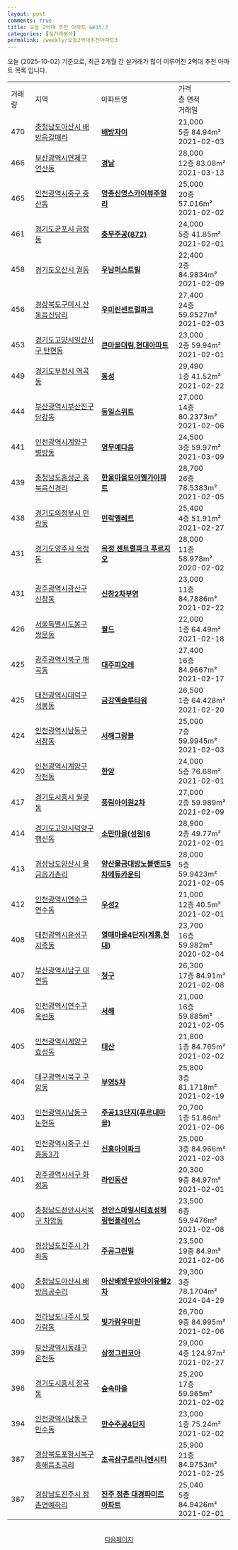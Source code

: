 ```yaml
---
layout: post
comments: true
title: 오늘 2억대 추천 아파트 &#35;3
categories: [실거래분석]
permalink: /weekly/오늘2억대추천아파트3
---
```


오늘 (2025-10-02) 기준으로, 최근 2개월 간 실거래가 많이 이루어진 2억대 추천 아파트 목록 입니다.

<table class="sortable">
  <tr>
    <td>거래량</td>
    <td>지역</td>
    <td>아파트명</td>
    <td>가격<br>층 면적<br>거래일</td>
  </tr>

  <tr class="item">
    <td>470</td>
    <td><a href="/apt/충청남도아산시배방읍갈매리">충청남도아산시 배방읍갈매리</a></td>
    <td style="font-weight: bold;"><a href="/apt/충청남도아산시배방읍갈매리배방자이">배방자이</a></td>
    <td>21,000<br>5층  84.94m²<br>2021-02-03</td>
  </tr>

  <tr class="item">
    <td>466</td>
    <td><a href="/apt/부산광역시연제구연산동">부산광역시연제구 연산동</a></td>
    <td style="font-weight: bold;"><a href="/apt/부산광역시연제구연산동경남">경남</a></td>
    <td>28,000<br>12층  83.08m²<br>2021-03-13</td>
  </tr>

  <tr class="item">
    <td>465</td>
    <td><a href="/apt/인천광역시중구중산동">인천광역시중구 중산동</a></td>
    <td style="font-weight: bold;"><a href="/apt/인천광역시중구중산동영종신명스카이뷰주얼리">영종신명스카이뷰주얼리</a></td>
    <td>25,000<br>20층  57.016m²<br>2021-02-02</td>
  </tr>

  <tr class="item">
    <td>461</td>
    <td><a href="/apt/경기도군포시금정동">경기도군포시 금정동</a></td>
    <td style="font-weight: bold;"><a href="/apt/경기도군포시금정동충무주공(872)">충무주공(872)</a></td>
    <td>24,000<br>5층  41.85m²<br>2021-02-01</td>
  </tr>

  <tr class="item">
    <td>458</td>
    <td><a href="/apt/경기도오산시궐동">경기도오산시 궐동</a></td>
    <td style="font-weight: bold;"><a href="/apt/경기도오산시궐동우남퍼스트빌">우남퍼스트빌</a></td>
    <td>22,400<br>2층  84.9834m²<br>2021-02-09</td>
  </tr>

  <tr class="item">
    <td>456</td>
    <td><a href="/apt/경상북도구미시산동읍신당리">경상북도구미시 산동읍신당리</a></td>
    <td style="font-weight: bold;"><a href="/apt/경상북도구미시산동읍신당리우미린센트럴파크">우미린센트럴파크</a></td>
    <td>27,400<br>24층  59.9527m²<br>2021-02-03</td>
  </tr>

  <tr class="item">
    <td>453</td>
    <td><a href="/apt/경기도고양시일산서구탄현동">경기도고양시일산서구 탄현동</a></td>
    <td style="font-weight: bold;"><a href="/apt/경기도고양시일산서구탄현동큰마을대림,현대아파트">큰마을대림,현대아파트</a></td>
    <td>23,000<br>2층  59.94m²<br>2021-02-01</td>
  </tr>

  <tr class="item">
    <td>449</td>
    <td><a href="/apt/경기도부천시역곡동">경기도부천시 역곡동</a></td>
    <td style="font-weight: bold;"><a href="/apt/경기도부천시역곡동동성">동성</a></td>
    <td>29,490<br>1층  41.52m²<br>2021-02-22</td>
  </tr>

  <tr class="item">
    <td>444</td>
    <td><a href="/apt/부산광역시부산진구당감동">부산광역시부산진구 당감동</a></td>
    <td style="font-weight: bold;"><a href="/apt/부산광역시부산진구당감동동일스위트">동일스위트</a></td>
    <td>27,000<br>14층  80.2373m²<br>2021-02-06</td>
  </tr>

  <tr class="item">
    <td>441</td>
    <td><a href="/apt/인천광역시계양구병방동">인천광역시계양구 병방동</a></td>
    <td style="font-weight: bold;"><a href="/apt/인천광역시계양구병방동영무예다음">영무예다음</a></td>
    <td>24,500<br>3층  59.97m²<br>2021-03-09</td>
  </tr>

  <tr class="item">
    <td>439</td>
    <td><a href="/apt/충청남도홍성군홍북읍신경리">충청남도홍성군 홍북읍신경리</a></td>
    <td style="font-weight: bold;"><a href="/apt/충청남도홍성군홍북읍신경리한울마을모아엘가아파트">한울마을모아엘가아파트</a></td>
    <td>28,700<br>26층  78.5383m²<br>2021-02-05</td>
  </tr>

  <tr class="item">
    <td>438</td>
    <td><a href="/apt/경기도의정부시민락동">경기도의정부시 민락동</a></td>
    <td style="font-weight: bold;"><a href="/apt/경기도의정부시민락동민락엘레트">민락엘레트</a></td>
    <td>25,400<br>4층  51.91m²<br>2021-02-27</td>
  </tr>

  <tr class="item">
    <td>431</td>
    <td><a href="/apt/경기도양주시옥정동">경기도양주시 옥정동</a></td>
    <td style="font-weight: bold;"><a href="/apt/경기도양주시옥정동옥정센트럴파크푸르지오">옥정 센트럴파크 푸르지오</a></td>
    <td>28,000<br>11층  58.978m²<br>2020-02-02</td>
  </tr>

  <tr class="item">
    <td>431</td>
    <td><a href="/apt/광주광역시광산구신창동">광주광역시광산구 신창동</a></td>
    <td style="font-weight: bold;"><a href="/apt/광주광역시광산구신창동신창2차부영">신창2차부영</a></td>
    <td>23,000<br>11층  84.7886m²<br>2021-02-22</td>
  </tr>

  <tr class="item">
    <td>426</td>
    <td><a href="/apt/서울특별시도봉구쌍문동">서울특별시도봉구 쌍문동</a></td>
    <td style="font-weight: bold;"><a href="/apt/서울특별시도봉구쌍문동월드">월드</a></td>
    <td>22,000<br>1층  64.49m²<br>2021-02-18</td>
  </tr>

  <tr class="item">
    <td>425</td>
    <td><a href="/apt/광주광역시북구매곡동">광주광역시북구 매곡동</a></td>
    <td style="font-weight: bold;"><a href="/apt/광주광역시북구매곡동대주피오레">대주피오레</a></td>
    <td>27,400<br>16층  84.9667m²<br>2021-02-17</td>
  </tr>

  <tr class="item">
    <td>425</td>
    <td><a href="/apt/대전광역시대덕구석봉동">대전광역시대덕구 석봉동</a></td>
    <td style="font-weight: bold;"><a href="/apt/대전광역시대덕구석봉동금강엑슬루타워">금강엑슬루타워</a></td>
    <td>26,500<br>1층  64.428m²<br>2021-02-20</td>
  </tr>

  <tr class="item">
    <td>424</td>
    <td><a href="/apt/인천광역시남동구서창동">인천광역시남동구 서창동</a></td>
    <td style="font-weight: bold;"><a href="/apt/인천광역시남동구서창동서해그랑블">서해그랑블</a></td>
    <td>25,000<br>7층  59.9945m²<br>2021-02-03</td>
  </tr>

  <tr class="item">
    <td>420</td>
    <td><a href="/apt/인천광역시계양구작전동">인천광역시계양구 작전동</a></td>
    <td style="font-weight: bold;"><a href="/apt/인천광역시계양구작전동한양">한양</a></td>
    <td>24,000<br>5층  76.68m²<br>2021-02-01</td>
  </tr>

  <tr class="item">
    <td>417</td>
    <td><a href="/apt/경기도시흥시월곶동">경기도시흥시 월곶동</a></td>
    <td style="font-weight: bold;"><a href="/apt/경기도시흥시월곶동풍림아이원2차">풍림아이원2차</a></td>
    <td>27,000<br>2층  59.989m²<br>2021-02-09</td>
  </tr>

  <tr class="item">
    <td>414</td>
    <td><a href="/apt/경기도고양시덕양구행신동">경기도고양시덕양구 행신동</a></td>
    <td style="font-weight: bold;"><a href="/apt/경기도고양시덕양구행신동소만마을(성원)6">소만마을(성원)6</a></td>
    <td>28,900<br>2층  49.77m²<br>2021-02-01</td>
  </tr>

  <tr class="item">
    <td>413</td>
    <td><a href="/apt/경상남도양산시물금읍가촌리">경상남도양산시 물금읍가촌리</a></td>
    <td style="font-weight: bold;"><a href="/apt/경상남도양산시물금읍가촌리양산물금대방노블랜드5차에듀카운티">양산물금대방노블랜드5차에듀카운티</a></td>
    <td>28,000<br>5층  59.9423m²<br>2021-02-05</td>
  </tr>

  <tr class="item">
    <td>412</td>
    <td><a href="/apt/인천광역시연수구연수동">인천광역시연수구 연수동</a></td>
    <td style="font-weight: bold;"><a href="/apt/인천광역시연수구연수동우성2">우성2</a></td>
    <td>21,000<br>12층  40.5m²<br>2021-02-01</td>
  </tr>

  <tr class="item">
    <td>408</td>
    <td><a href="/apt/대전광역시유성구지족동">대전광역시유성구 지족동</a></td>
    <td style="font-weight: bold;"><a href="/apt/대전광역시유성구지족동열매마을4단지(계룡,현대)">열매마을4단지(계룡,현대)</a></td>
    <td>23,700<br>16층  59.982m²<br>2020-02-04</td>
  </tr>

  <tr class="item">
    <td>407</td>
    <td><a href="/apt/부산광역시남구대연동">부산광역시남구 대연동</a></td>
    <td style="font-weight: bold;"><a href="/apt/부산광역시남구대연동청구">청구</a></td>
    <td>26,300<br>17층  84.91m²<br>2021-02-08</td>
  </tr>

  <tr class="item">
    <td>406</td>
    <td><a href="/apt/인천광역시연수구옥련동">인천광역시연수구 옥련동</a></td>
    <td style="font-weight: bold;"><a href="/apt/인천광역시연수구옥련동서해">서해</a></td>
    <td>21,000<br>16층  59.885m²<br>2021-02-05</td>
  </tr>

  <tr class="item">
    <td>405</td>
    <td><a href="/apt/인천광역시계양구효성동">인천광역시계양구 효성동</a></td>
    <td style="font-weight: bold;"><a href="/apt/인천광역시계양구효성동태산">태산</a></td>
    <td>21,800<br>1층  84.765m²<br>2021-02-02</td>
  </tr>

  <tr class="item">
    <td>404</td>
    <td><a href="/apt/대구광역시북구구암동">대구광역시북구 구암동</a></td>
    <td style="font-weight: bold;"><a href="/apt/대구광역시북구구암동부영5차">부영5차</a></td>
    <td>25,800<br>3층  81.1718m²<br>2021-02-19</td>
  </tr>

  <tr class="item">
    <td>403</td>
    <td><a href="/apt/인천광역시남동구논현동">인천광역시남동구 논현동</a></td>
    <td style="font-weight: bold;"><a href="/apt/인천광역시남동구논현동주공13단지(푸르내마을)">주공13단지(푸르내마을)</a></td>
    <td>20,700<br>1층  51.86m²<br>2021-02-06</td>
  </tr>

  <tr class="item">
    <td>401</td>
    <td><a href="/apt/인천광역시중구신흥동3가">인천광역시중구 신흥동3가</a></td>
    <td style="font-weight: bold;"><a href="/apt/인천광역시중구신흥동3가신흥아이파크">신흥아이파크</a></td>
    <td>25,000<br>3층  84.966m²<br>2021-02-03</td>
  </tr>

  <tr class="item">
    <td>401</td>
    <td><a href="/apt/광주광역시서구화정동">광주광역시서구 화정동</a></td>
    <td style="font-weight: bold;"><a href="/apt/광주광역시서구화정동라인동산">라인동산</a></td>
    <td>20,300<br>9층  84.97m²<br>2021-02-01</td>
  </tr>

  <tr class="item">
    <td>400</td>
    <td><a href="/apt/충청남도천안시서북구차암동">충청남도천안시서북구 차암동</a></td>
    <td style="font-weight: bold;"><a href="/apt/충청남도천안시서북구차암동천안스마일시티효성해링턴플레이스">천안스마일시티효성해링턴플레이스</a></td>
    <td>23,500<br>6층  59.9476m²<br>2021-02-08</td>
  </tr>

  <tr class="item">
    <td>400</td>
    <td><a href="/apt/경상남도진주시가좌동">경상남도진주시 가좌동</a></td>
    <td style="font-weight: bold;"><a href="/apt/경상남도진주시가좌동주공그린빌">주공그린빌</a></td>
    <td>23,500<br>19층  84.9m²<br>2021-02-06</td>
  </tr>

  <tr class="item">
    <td>400</td>
    <td><a href="/apt/충청남도아산시배방읍공수리">충청남도아산시 배방읍공수리</a></td>
    <td style="font-weight: bold;"><a href="/apt/충청남도아산시배방읍공수리아산배방우방아이유쉘2차">아산배방우방아이유쉘2차</a></td>
    <td>29,300<br>3층  78.1704m²<br>2024-04-29</td>
  </tr>

  <tr class="item">
    <td>400</td>
    <td><a href="/apt/전라남도나주시빛가람동">전라남도나주시 빛가람동</a></td>
    <td style="font-weight: bold;"><a href="/apt/전라남도나주시빛가람동빛가람우미린">빛가람우미린</a></td>
    <td>26,700<br>9층  84.995m²<br>2021-02-06</td>
  </tr>

  <tr class="item">
    <td>399</td>
    <td><a href="/apt/부산광역시동래구온천동">부산광역시동래구 온천동</a></td>
    <td style="font-weight: bold;"><a href="/apt/부산광역시동래구온천동삼정그린코아">삼정그린코아</a></td>
    <td>29,000<br>4층  124.97m²<br>2021-02-27</td>
  </tr>

  <tr class="item">
    <td>396</td>
    <td><a href="/apt/경기도시흥시장곡동">경기도시흥시 장곡동</a></td>
    <td style="font-weight: bold;"><a href="/apt/경기도시흥시장곡동숲속마을">숲속마을</a></td>
    <td>25,200<br>17층  59.965m²<br>2021-02-02</td>
  </tr>

  <tr class="item">
    <td>394</td>
    <td><a href="/apt/인천광역시남동구만수동">인천광역시남동구 만수동</a></td>
    <td style="font-weight: bold;"><a href="/apt/인천광역시남동구만수동만수주공4단지">만수주공4단지</a></td>
    <td>23,000<br>1층  75.24m²<br>2021-02-02</td>
  </tr>

  <tr class="item">
    <td>387</td>
    <td><a href="/apt/경상북도포항시북구흥해읍초곡리">경상북도포항시북구 흥해읍초곡리</a></td>
    <td style="font-weight: bold;"><a href="/apt/경상북도포항시북구흥해읍초곡리초곡삼구트리니엔시티">초곡삼구트리니엔시티</a></td>
    <td>25,900<br>21층  84.9753m²<br>2021-02-25</td>
  </tr>

  <tr class="item">
    <td>387</td>
    <td><a href="/apt/경상남도진주시정촌면예하리">경상남도진주시 정촌면예하리</a></td>
    <td style="font-weight: bold;"><a href="/apt/경상남도진주시정촌면예하리진주정촌대경파미르아파트">진주 정촌 대경파미르 아파트</a></td>
    <td>25,040<br>5층  84.9426m²<br>2021-02-01</td>
  </tr>

  <tr>
      <script async src="https://pagead2.googlesyndication.com/pagead/js/adsbygoogle.js?client=ca-pub-3485438051770037"
          crossorigin="anonymous"></script>
      <ins class="adsbygoogle"
          style="display:block"
          data-ad-format="fluid"
          data-ad-layout-key="-fb+5w+4e-db+86"
          data-ad-client="ca-pub-3485438051770037"
          data-ad-slot="1827090281"></ins>
      <script>
          (adsbygoogle = window.adsbygoogle || []).push({});
      </script>
  </tr>
    
</table>

<br>
<center><a href="/weekly/오늘2억대추천아파트">다음페이지</a></center>
<br><br>
